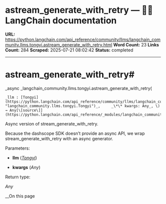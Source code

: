# astream_generate_with_retry — 🦜🔗 LangChain  documentation

**URL:** https://python.langchain.com/api_reference/community/llms/langchain_community.llms.tongyi.astream_generate_with_retry.html
**Word Count:** 23
**Links Count:** 284
**Scraped:** 2025-07-21 08:02:42
**Status:** completed

---

# astream\_generate\_with\_retry\#

_async _langchain\_community.llms.tongyi.astream\_generate\_with\_retry\(

    _llm : [Tongyi](https://python.langchain.com/api_reference/community/llms/langchain_community.llms.tongyi.Tongyi.html#langchain_community.llms.tongyi.Tongyi "langchain_community.llms.tongyi.Tongyi")_,     _\*\* kwargs: Any_, \) → Any[\[source\]](https://python.langchain.com/api_reference/_modules/langchain_community/llms/tongyi.html#astream_generate_with_retry)\#     

Async version of stream\_generate\_with\_retry.

Because the dashscope SDK doesn’t provide an async API, we wrap stream\_generate\_with\_retry with an async generator.

Parameters:     

  * **llm** \([_Tongyi_](https://python.langchain.com/api_reference/community/llms/langchain_community.llms.tongyi.Tongyi.html#langchain_community.llms.tongyi.Tongyi "langchain_community.llms.tongyi.Tongyi")\)

  * **kwargs** \(_Any_\)

Return type:     

_Any_

__On this page